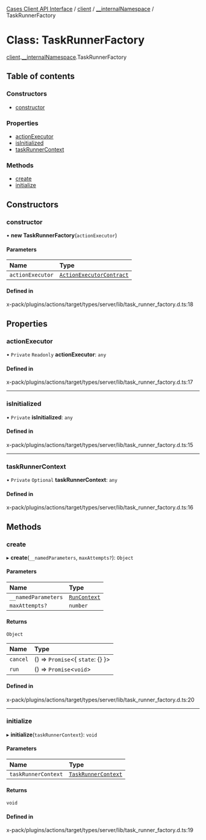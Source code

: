 [Cases Client API Interface](../README.md) / [client](../modules/client.md) / [\_\_internalNamespace](../modules/client.__internalNamespace.md) / TaskRunnerFactory

# Class: TaskRunnerFactory

[client](../modules/client.md).[__internalNamespace](../modules/client.__internalNamespace.md).TaskRunnerFactory

## Table of contents

### Constructors

- [constructor](client.__internalNamespace.TaskRunnerFactory.md#constructor)

### Properties

- [actionExecutor](client.__internalNamespace.TaskRunnerFactory.md#actionexecutor)
- [isInitialized](client.__internalNamespace.TaskRunnerFactory.md#isinitialized)
- [taskRunnerContext](client.__internalNamespace.TaskRunnerFactory.md#taskrunnercontext)

### Methods

- [create](client.__internalNamespace.TaskRunnerFactory.md#create)
- [initialize](client.__internalNamespace.TaskRunnerFactory.md#initialize)

## Constructors

### constructor

• **new TaskRunnerFactory**(`actionExecutor`)

#### Parameters

| Name | Type |
| :------ | :------ |
| `actionExecutor` | [`ActionExecutorContract`](../modules/client.__internalNamespace.md#actionexecutorcontract) |

#### Defined in

x-pack/plugins/actions/target/types/server/lib/task_runner_factory.d.ts:18

## Properties

### actionExecutor

• `Private` `Readonly` **actionExecutor**: `any`

#### Defined in

x-pack/plugins/actions/target/types/server/lib/task_runner_factory.d.ts:17

___

### isInitialized

• `Private` **isInitialized**: `any`

#### Defined in

x-pack/plugins/actions/target/types/server/lib/task_runner_factory.d.ts:15

___

### taskRunnerContext

• `Private` `Optional` **taskRunnerContext**: `any`

#### Defined in

x-pack/plugins/actions/target/types/server/lib/task_runner_factory.d.ts:16

## Methods

### create

▸ **create**(`__namedParameters`, `maxAttempts?`): `Object`

#### Parameters

| Name | Type |
| :------ | :------ |
| `__namedParameters` | [`RunContext`](../interfaces/client.__internalNamespace.RunContext.md) |
| `maxAttempts?` | `number` |

#### Returns

`Object`

| Name | Type |
| :------ | :------ |
| `cancel` | () => `Promise`<{ `state`: {}  }\> |
| `run` | () => `Promise`<`void`\> |

#### Defined in

x-pack/plugins/actions/target/types/server/lib/task_runner_factory.d.ts:20

___

### initialize

▸ **initialize**(`taskRunnerContext`): `void`

#### Parameters

| Name | Type |
| :------ | :------ |
| `taskRunnerContext` | [`TaskRunnerContext`](../interfaces/client.__internalNamespace.TaskRunnerContext.md) |

#### Returns

`void`

#### Defined in

x-pack/plugins/actions/target/types/server/lib/task_runner_factory.d.ts:19
